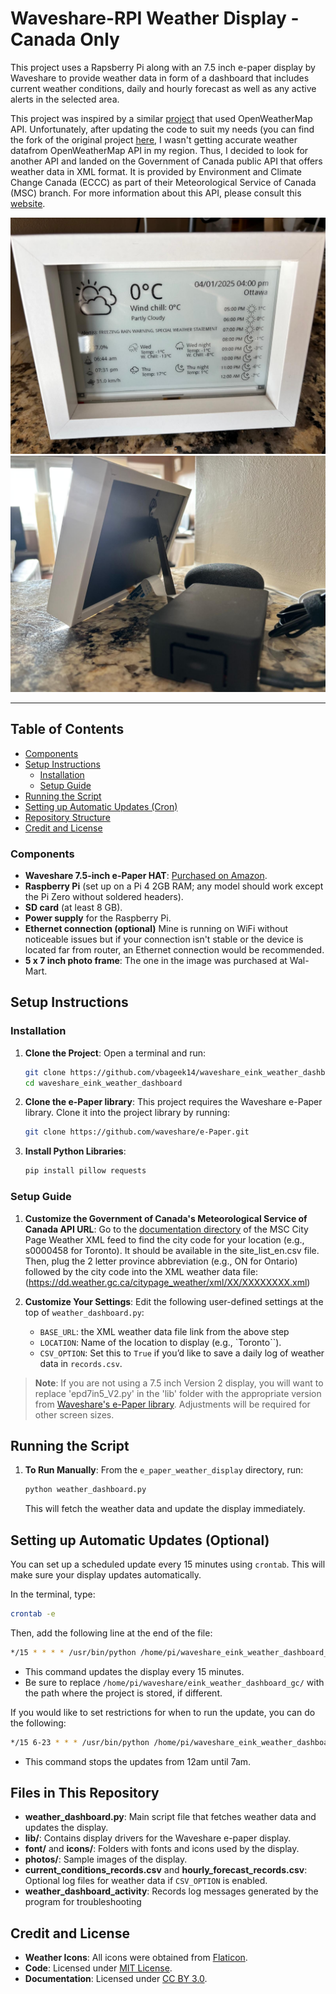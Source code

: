 

# Waveshare-RPI Weather Display - Canada Only

This project uses a Rapsberry Pi along with an 7.5 inch e-paper display by Waveshare to provide weather data in form of a dashboard that includes current weather conditions, daily and hourly forecast as well as any active alerts in the selected area. 

This project was inspired by a similar [project]("https://github.com/AbnormalDistributions/e_paper_weather_display") that used OpenWeatherMap API. Unfortunately, after updating the code to suit my needs (you can find the fork of the original project [here]("https://github.com/vbageek14/waveshare_eink_weather_dashboard"), I wasn't getting accurate weather datafrom OpenWeatherMap API in my region. Thus, I decided to look for another API and landed on the Government of Canada public API that offers weather data in XML format. It is provided by Environment and Climate Change Canada (ECCC) as part of their Meteorological Service of Canada (MSC) branch. For more information about this API, please consult this [website]("https://eccc-msc.github.io/open-data/msc-datamart/readme_en/").

![Front](https://github.com/vbageek14/waveshare_eink_weather_dashboard_gc/blob/main/photos/RaspberryPi_ePaper_Weather_Display_Front.jpeg)
![Back](https://github.com/vbageek14/waveshare_eink_weather_dashboard_gc/blob/main/photos/RaspberryPi_ePaper_Weather_Display_Back.jpeg)

---

## Table of Contents
- [Components](#components)
- [Setup Instructions](#setup-instructions)
  - [Installation](#installation)
  - [Setup Guide](#setup-guide)
- [Running the Script](#running-the-script)
- [Setting up Automatic Updates (Cron)](#setting-up-automatic-updates-optional)
- [Repository Structure](#files-in-this-repository)
- [Credit and License](#credit-and-license)

### Components
- **Waveshare 7.5-inch e-Paper HAT**: [Purchased on Amazon](https://a.co/d/cKgyf4m). 
- **Raspberry Pi** (set up on a Pi 4 2GB RAM; any model should work except the Pi Zero without soldered headers).
- **SD card** (at least 8 GB).
- **Power supply** for the Raspberry Pi.
- **Ethernet connection (optional)** Mine is running on WiFi without noticeable issues but if your connection isn't stable or the device is located far from router, an Ethernet connection would be recommended.
- **5 x 7 inch photo frame**: The one in the image was purchased at Wal-Mart.

## Setup Instructions

### Installation
1. **Clone the Project**:
   Open a terminal and run:
   ```bash
   git clone https://github.com/vbageek14/waveshare_eink_weather_dashboard.git
   cd waveshare_eink_weather_dashboard
   ```
2. **Clone the e-Paper library**:
   This project requires the Waveshare e-Paper library. Clone it into the project library by running:
   ```bash
   git clone https://github.com/waveshare/e-Paper.git
   ```

3. **Install Python Libraries**:
   ```bash
   pip install pillow requests
   ```

### Setup Guide
1. **Customize the Government of Canada's Meteorological Service of Canada API URL**:
    Go to the [documentation directory](https://dd.weather.gc.ca/citypage_weather/docs/) of the MSC City Page Weather XML feed to find the city code for your location (e.g., s0000458 for Toronto). It should be available in the site_list_en.csv file. Then, plug the 2 letter province abbreviation (e.g., ON for Ontario) followed by the city code into the XML weather data file: (https://dd.weather.gc.ca/citypage_weather/xml/XX/XXXXXXXX.xml)     

2. **Customize Your Settings**:
   Edit the following user-defined settings at the top of `weather_dashboard.py`:
   - `BASE_URL`: the XML weather data file link from the above step
   - `LOCATION`: Name of the location to display (e.g., `Toronto``).
   - `CSV_OPTION`: Set this to `True` if you’d like to save a daily log of weather data in `records.csv`.

> **Note**: If you are not using a 7.5 inch Version 2 display, you will want to replace 'epd7in5_V2.py' in the 'lib' folder with the appropriate version from [Waveshare's e-Paper library](https://github.com/waveshare/e-Paper/tree/master/RaspberryPi_JetsonNano/python/lib/waveshare_epd). Adjustments will be required for other screen sizes.

## Running the Script
1. **To Run Manually**:
   From the `e_paper_weather_display` directory, run:
   ```bash
   python weather_dashboard.py
   ```
   This will fetch the weather data and update the display immediately.

## Setting up Automatic Updates (Optional)
You can set up a scheduled update every 15 minutes using `crontab`. This will make sure your display updates automatically.

In the terminal, type:
```bash
crontab -e
```
Then, add the following line at the end of the file:
```bash
*/15 * * * * /usr/bin/python /home/pi/waveshare_eink_weather_dashboard_gc/weather_dashboard.py >> /home/pi/waveshare_eink_weather_dashboard/weather_display_gc.log 2>&1
```
- This command updates the display every 15 minutes.
- Be sure to replace `/home/pi/waveshare/eink_weather_dashboard_gc/` with the path where the project is stored, if different.

If you would like to set restrictions for when to run the update, you can do the following:
```bash
*/15 6-23 * * * /usr/bin/python /home/pi/waveshare_eink_weather_dashboard_gc/weather_dashboard.py >> /home/pi/waveshare_eink_weather_dashboarda_gc/weather_display.log 2>&1
```
- This command stops the updates from 12am until 7am.
## Files in This Repository
- **weather_dashboard.py**: Main script file that fetches weather data and updates the display.
- **lib/**: Contains display drivers for the Waveshare e-paper display.
- **font/** and **icons/**: Folders with fonts and icons used by the display.
- **photos/**: Sample images of the display.
- **current_conditions_records.csv** and **hourly_forecast_records.csv**: Optional log files for weather data if `CSV_OPTION` is enabled.
- **weather_dashboard_activity**: Records log messages generated by the program for troubleshooting

## Credit and License
- **Weather Icons**: All icons were obtained from [Flaticon](https://www.flaticon.com/free-icons/).
- **Code**: Licensed under [MIT License](http://opensource.org/licenses/mit-license.html).
- **Documentation**: Licensed under [CC BY 3.0](http://creativecommons.org/licenses/by/3.0).
